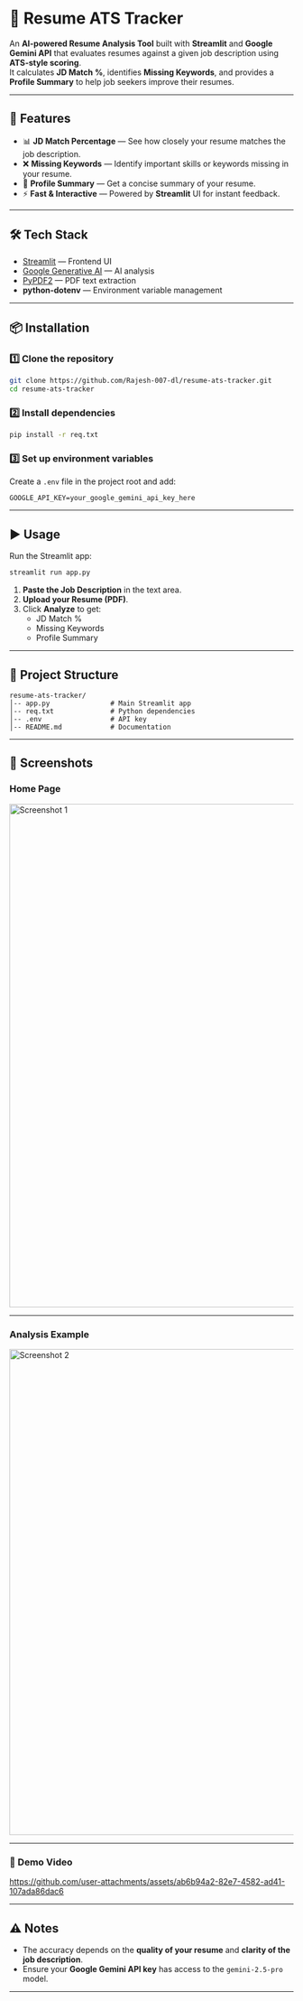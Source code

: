 # 📄 Resume ATS Tracker

An **AI-powered Resume Analysis Tool** built with **Streamlit** and **Google Gemini API** that evaluates resumes against a given job description using **ATS-style scoring**.  
It calculates **JD Match %**, identifies **Missing Keywords**, and provides a **Profile Summary** to help job seekers improve their resumes.

---

## 🚀 Features
- 📊 **JD Match Percentage** — See how closely your resume matches the job description.
- ❌ **Missing Keywords** — Identify important skills or keywords missing in your resume.
- 📝 **Profile Summary** — Get a concise summary of your resume.
- ⚡ **Fast & Interactive** — Powered by **Streamlit** UI for instant feedback.

---

## 🛠 Tech Stack
- [Streamlit](https://streamlit.io/) — Frontend UI
- [Google Generative AI](https://ai.google.dev/) — AI analysis
- [PyPDF2](https://pypi.org/project/PyPDF2/) — PDF text extraction
- **python-dotenv** — Environment variable management

---

## 📦 Installation

### 1️⃣ Clone the repository
```bash
git clone https://github.com/Rajesh-007-dl/resume-ats-tracker.git
cd resume-ats-tracker
```

### 2️⃣ Install dependencies
```bash
pip install -r req.txt
```

### 3️⃣ Set up environment variables  
Create a `.env` file in the project root and add:
```env
GOOGLE_API_KEY=your_google_gemini_api_key_here
```

---

## ▶️ Usage
Run the Streamlit app:
```bash
streamlit run app.py
```

1. **Paste the Job Description** in the text area.
2. **Upload your Resume (PDF)**.
3. Click **Analyze** to get:
   - JD Match %
   - Missing Keywords
   - Profile Summary

---

## 📂 Project Structure
```
resume-ats-tracker/
│-- app.py               # Main Streamlit app
│-- req.txt              # Python dependencies
│-- .env                 # API key 
│-- README.md            # Documentation
```

---

## 📸 Screenshots
### Home Page


<img width="1863" height="892" alt="Screenshot 1" src="https://github.com/user-attachments/assets/c188e652-82ff-4038-a1f2-dfedc6eefd24" />


---
### Analysis Example


<img width="1873" height="861" alt="Screenshot 2" src="https://github.com/user-attachments/assets/75ed3d47-7ca5-4103-a641-5a2b18bf7db2" />

---
### 🎥 Demo Video 


https://github.com/user-attachments/assets/ab6b94a2-82e7-4582-ad41-107ada86dac6



---

## ⚠️ Notes
- The accuracy depends on the **quality of your resume** and **clarity of the job description**.
- Ensure your **Google Gemini API key** has access to the `gemini-2.5-pro` model.

---
